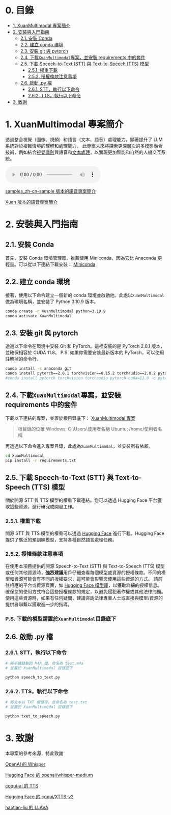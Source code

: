 # 0. 目錄
- [1. XuanMultimodal 專案簡介](#1-xuanmultimodal-專案簡介)
- [2. 安裝與入門指南](#2-安裝與入門指南)
  - [2.1. 安裝 Conda](#21-安裝-conda)
  - [2.2. 建立 conda 環境](#22-建立-conda-環境)
  - [2.3. 安裝 git 與 pytorch](#23-安裝-git-與-pytorch)
  - [2.4. 下載`XuanMultimodal`專案，並安裝 requirements 中的套件](#24-下載xuanmultimodal專案並安裝-requirements-中的套件)
  - [2.5. 下載 Speech-to-Text (STT) 與 Text-to-Speech (TTS) 模型](#25-下載-speech-to-text-stt-與-text-to-speech-tts-模型)
    - [2.5.1. 權重下載](#251-權重下載)
    - [2.5.2. 授權條款注意事項](#252-授權條款注意事項)
  - [2.6. 啟動 .py 檔](#26-啟動-py-檔)
    - [2.6.1. STT，執行以下命令](#261-stt執行以下命令)
    - [2.6.2. TTS，執行以下命令](#262-tts執行以下命令)
- [3. 致謝](#3-致謝)



# 1. XuanMultimodal 專案簡介
透過整合視覺（圖像、視頻）和語言（文本、語音）處理能力，顯著提升了 LLM 系統對於複雜情境的理解和處理能力。
此專案未來將探索更深層次的多模態融合技術，例如結合[視覺識別](https://github.com/haotian-liu/LLaVA)與語音和[文本處理](https://github.com/shiuan89910/XuanRAG)，以實現更加智能和自然的人機交互系統。

<audio controls>
  <source src="https://github.com/shiuan89910/XuanProjectData/blob/main/XuanMultimodal/%E5%B0%88%E6%A1%88%E7%B0%A1%E4%BB%8B_samples_zh-cn-sample.wav" type="audio/wav">
  您的瀏覽器不支持 audio 元素。
</audio>

[samples_zh-cn-sample 版本的語音專案簡介](https://github.com/shiuan89910/XuanProjectData/blob/main/XuanMultimodal/%E5%B0%88%E6%A1%88%E7%B0%A1%E4%BB%8B_samples_zh-cn-sample.wav)

[Xuan 版本的語音專案簡介](https://github.com/shiuan89910/XuanProjectData/blob/main/XuanMultimodal/%E5%B0%88%E6%A1%88%E7%B0%A1%E4%BB%8B_xuan.wav)



# 2. 安裝與入門指南
## 2.1. 安裝 Conda
首先，安裝 Conda 環境管理器。推薦使用 Miniconda，因為它比 Anaconda 更輕量。可以從以下連結下載安裝：
[Miniconda](https://docs.anaconda.com/free/miniconda/index.html)


## 2.2. 建立 conda 環境
接著，使用以下命令建立一個新的 conda 環境並啟動他。此處以`XuanMultimodal`做為環境名稱，並安裝了 Python 3.10.9 版本。
```bash
conda create -n XuanMultimodal python=3.10.9
conda activate XuanMultimodal
```


## 2.3. 安裝 git 與 pytorch
透過以下命令在環境中安裝 Git 和 PyTorch。這裡安裝的是 PyTorch 2.0.1 版本，並確保相容於 CUDA 11.8。
P.S. 如果你需要安裝最新版本的 PyTorch，可以使用註解掉的命令行。
```bash
conda install -c anaconda git
conda install pytorch==2.0.1 torchvision==0.15.2 torchaudio==2.0.2 pytorch-cuda=11.8 -c pytorch -c nvidia
#conda install pytorch torchvision torchaudio pytorch-cuda=11.8 -c pytorch -c nvidia
```


## 2.4. 下載`XuanMultimodal`專案，並安裝 requirements 中的套件
下載以下連結的專案，並置於根目錄底下：
[XuanMultimodal 專案](https://github.com/shiuan89910/XuanMultimodal/archive/refs/heads/main.zip)
>根目錄的位置
>Windows: C:\Users\使用者名稱
>Ubuntu: /home/使用者名稱

再透過以下命令進入專案目錄，此處為`XuanMultimodal`，並安裝所有依賴。
```bash
cd XuanMultimodal
pip install -r requirements.txt
```


## 2.5. 下載 Speech-to-Text (STT) 與 Text-to-Speech (TTS) 模型
關於開源 STT 與 TTS 模型的權重下載連結。您可以透過 Hugging Face 平台獲取這些資源，進行研究或開發工作。

### 2.5.1. 權重下載
開源 STT 與 TTS 模型的權重可以透過 [Hugging Face](https://huggingface.co/models) 進行下載。Hugging Face 提供了廣泛的預訓練模型，支持各種自然語言處理任務。

### 2.5.2. 授權條款注意事項
在使用本項目提供的開源 Speech-to-Text (STT) 與 Text-to-Speech (TTS) 模型或任何其他資源時，**強烈建議**用戶仔細查看每個模型或資源的授權條款。不同的模型和資源可能會有不同的授權要求，這可能會影響您使用這些資源的方式。
請前往相應的平台或資源頁面，如 [Hugging Face 模型庫](https://huggingface.co/models)，以獲取詳細的授權信息。確保您的使用方式符合這些授權條款的規定，以避免侵犯著作權或其他法律問題。
使用這些資源時，如果有任何疑問，建議咨詢法律專業人士或直接與模型/資源的提供者聯繫以獲取進一步的指導。

### P.S. 下載的模型請置於`XuanMultimodal`目錄底下


## 2.6. 啟動 .py 檔
### 2.6.1. STT，執行以下命令
```bash
# 將手機錄製的 M4A 檔，命名為 test.m4a
# 並置於 XuanMultimodal 目錄底下

python speech_to_text.py
```

### 2.6.2. TTS，執行以下命令
```bash
# 將文本以 TXT 檔儲存，並命名為 test.txt
# 並置於 XuanMultimodal 目錄底下

python txet_to_speech.py
```



# 3. 致謝
本專案的參考來源，特此致謝

[OpenAI 的 Whisper](https://github.com/openai/whisper)

[Hugging Face 的 openai/whisper-medium](https://huggingface.co/openai/whisper-medium)

[coqui-ai 的 TTS](https://github.com/coqui-ai/TTS)

[Hugging Face 的 coqui/XTTS-v2](https://huggingface.co/coqui/XTTS-v2)

[haotian-liu 的 LLAVA](https://github.com/haotian-liu/LLaVA)
